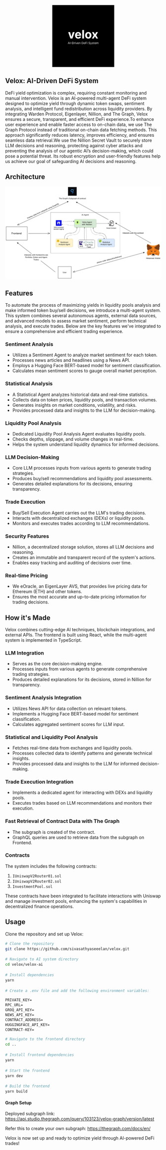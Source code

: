 <div align="center">
  <img src="./assets/velox.png" alt="Velox Logo" width="200">
</div>

## Velox: AI-Driven DeFi System

DeFi yield optimization is complex, requiring constant monitoring and manual intervention. 
Velox is an AI-powered multi-agent DeFi system designed to optimize yield through dynamic token swaps, sentiment analysis, and intelligent fund redistribution across liquidity providers. By integrating Warden Protocol, Eigenlayer, Nillion, and The Graph, Velox ensures a secure, transparent, and efficient DeFi experience.To enhance user experience and enable faster access to on-chain data, we use The Graph Protocol instead of traditional on-chain data fetching methods. This approach significantly reduces latency, improves efficiency, and ensures seamless data retrieval.We use the Nillion Secret Vault to securely store LLM decisions and reasoning, protecting against cyber attacks and preventing the analysis of our agentic AI’s decision-making, which could pose a potential threat. Its robust encryption and user-friendly features help us achieve our goal of safeguarding AI decisions and reasoning.


## Architecture
![alt text](./assets/arch.png)

## Features
To automate the process of maximizing yields in liquidity pools analysis and make informed token buy/sell decisions, we introduce a multi-agent system. This system combines several autonomous agents, external data sources, and advanced models to assess market sentiment, perform technical analysis, and execute trades. Below are the key features we've integrated to ensure a comprehensive and efficient trading experience.

### Sentiment Analysis

- Utilizes a Sentiment Agent to analyze market sentiment for each token.
- Processes news articles and headlines using a News API.
- Employs a Hugging Face BERT-based model for sentiment classification.
- Calculates mean sentiment scores to gauge overall market perception.

### Statistical Analysis

- A Statistical Agent analyzes historical data and real-time statistics.
- Collects data on token prices, liquidity pools, and transaction volumes.
- Generates insights on market conditions, volatility, and risks.
- Provides processed data and insights to the LLM for decision-making.

### Liquidity Pool Analysis

- Dedicated Liquidity Pool Analysis Agent evaluates liquidity pools.
- Checks depths, slippage, and volume changes in real-time.
- Helps the system understand liquidity dynamics for informed decisions.

### LLM Decision-Making

- Core LLM processes inputs from various agents to generate trading strategies.
- Produces buy/sell recommendations and liquidity pool assessments.
- Generates detailed explanations for its decisions, ensuring transparency.

### Trade Execution

- Buy/Sell Execution Agent carries out the LLM's trading decisions.
- Interacts with decentralized exchanges (DEXs) or liquidity pools.
- Monitors and executes trades according to LLM recommendations.

### Security Features

- Nillion, a decentralized storage solution, stores all LLM decisions and reasoning.
- Creates an immutable and transparent record of the system's actions.
- Enables easy tracking and auditing of decisions over time.

### Real-time Pricing

- We eOracle, an EigenLayer AVS, that provides live pricing data for Ethereum (ETH) and other tokens.
- Ensures the most accurate and up-to-date pricing information for trading decisions.

## How it's Made
Velox combines cutting-edge AI techniques, blockchain integrations, and external APIs. The frontend is built using React, while the multi-agent system is implemented in TypeScript.

### LLM Integration

- Serves as the core decision-making engine.
- Processes inputs from various agents to generate comprehensive trading strategies.
- Produces detailed explanations for its decisions, stored in Nillion for transparency.

### Sentiment Analysis Integration

- Utilizes News API for data collection on relevant tokens.
- Implements a Hugging Face BERT-based model for sentiment classification.
- Calculates aggregated sentiment scores for LLM input.

### Statistical and Liquidity Pool Analysis

- Fetches real-time data from exchanges and liquidity pools.
- Processes collected data to identify patterns and generate technical insights.
- Provides processed data and insights to the LLM for informed decision-making.

### Trade Execution Integration

- Implements a dedicated agent for interacting with DEXs and liquidity pools.
- Executes trades based on LLM recommendations and monitors their execution.

### Fast Retrieval of Contract Data with The Graph
- The subgraph is created of the contract.
- GraphQL queries are used to retrieve data from the subgraph on Frontend.

### Contracts

The system includes the following contracts:

1.  `IUniswapV2Router01.sol`
2.  `IUniswapV2Router02.sol`
3.  `InvestmentPool.sol`

These contracts have been integrated to facilitate interactions with Uniswap and manage investment pools, enhancing the system's capabilities in decentralized finance operations.

## Usage
Clone the repository and set up Velox:

```sh
# Clone the repository
git clone https://github.com/sivasathyaseeelan/velox.git

# Navigate to AI system directory
cd velox/velox-ai

# Install dependencies
yarn

# Create a .env file and add the following environment variables:
```

```
PRIVATE_KEY=
RPC_URL=
GROQ_API_KEY=
NEWS_API_KEY=
CONTRACT_ADDRESS=
HUGGINGFACE_API_KEY=
CONTRACT-KEY=
```

```sh
# Navigate to the frontend directory
cd ..

# Install frontend dependencies
yarn

# Start the frontend
yarn dev

# Build the frontend
yarn build
```

#### Graph Setup

Deployed subgraph link: https://api.studio.thegraph.com/query/103123/velox-graph/version/latest

Refer this to create your own subgraph: https://thegraph.com/docs/en/

Velox is now set up and ready to optimize yield through AI-powered DeFi trades!

